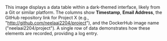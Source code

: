 This image displays a data table within a dark-themed interface, likely from a Git or similar platform. The columns show **Timestamp**, **Email Address**, the GitHub repository link for Project X (e.g., "http://github.com/neelaai2204/project"), and the DockerHub image name ("neelaai2204/project"). A single row of data demonstrates how these elements are recorded, providing a log entry.